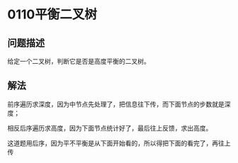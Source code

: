 # 0110平衡二叉树

## 问题描述

给定一个二叉树，判断它是否是高度平衡的二叉树。

## 解法

前序遍历求深度，因为中节点先处理了，把信息往下传，而下面节点的步数就是深度；

相反后序遍历求高度，因为下面节点统计好了，最后往上反馈，求出高度。

这道题用后序，因为平不平衡是从下面开始看的，所以得把下面的看完了，再往上传